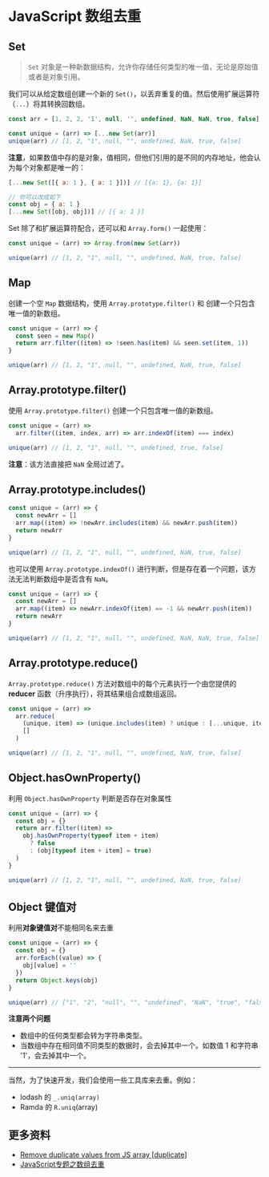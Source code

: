 # JavaScript 数组去重

## Set

> `Set` 对象是一种新数据结构，允许你存储任何类型的唯一值，无论是原始值或者是对象引用。

我们可以从给定数组创建一个新的 `Set()`，以丢弃重复的值。然后使用扩展运算符（`...`）将其转换回数组。

```js
const arr = [1, 2, 2, '1', null, '', undefined, NaN, NaN, true, false]

const unique = (arr) => [...new Set(arr)]
unique(arr) // [1, 2, "1", null, "", undefined, NaN, true, false]
```

**注意**，如果数值中存的是对象，值相同，但他们引用的是不同的内存地址，他会认为每个对象都是唯一的：

```js
[...new Set([{ a: 1 }, { a: 1 }])] // [{a: 1}, {a: 1}]

// 你可以改成如下
const obj = { a: 1 }
[...new Set([obj, obj])] // [{ a: 1 }]
```

Set 除了和扩展运算符配合，还可以和 `Array.form()` 一起使用：

```js
const unique = (arr) => Array.from(new Set(arr))

unique(arr) // [1, 2, "1", null, "", undefined, NaN, true, false]
```

## Map

创建一个空 `Map` 数据结构，使用 `Array.prototype.filter()` 和 创建一个只包含唯一值的新数组。

```js
const unique = (arr) => {
  const seen = new Map()
  return arr.filter((item) => !seen.has(item) && seen.set(item, 1))
}

unique(arr) // [1, 2, "1", null, "", undefined, NaN, true, false]
```

## Array.prototype.filter()

使用 `Array.prototype.filter()` 创建一个只包含唯一值的新数组。

```js
const unique = (arr) =>
  arr.filter((item, index, arr) => arr.indexOf(item) === index)

unique(arr) // [1, 2, "1", null, "", undefined, true, false]
```

**注意**：该方法直接把 `NaN` 全局过滤了。

## Array.prototype.includes()

```js
const unique = (arr) => {
  const newArr = []
  arr.map((item) => !newArr.includes(item) && newArr.push(item))
  return newArr
}

unique(arr) // [1, 2, "1", null, "", undefined, NaN, true, false]
```

也可以使用 `Array.prototype.indexOf()` 进行判断，但是存在着一个问题，该方法无法判断数组中是否含有 `NaN`。

```js
const unique = (arr) => {
  const newArr = []
  arr.map((item) => newArr.indexOf(item) == -1 && newArr.push(item))
  return newArr
}

unique(arr) // [1, 2, "1", null, "", undefined, NaN, NaN, true, false]
```

## Array.prototype.reduce()

`Array.prototype.reduce()` 方法对数组中的每个元素执行一个由您提供的 **reducer** 函数（升序执行），将其结果组合成数组返回。

```js
const unique = (arr) =>
  arr.reduce(
    (unique, item) => (unique.includes(item) ? unique : [...unique, item]),
    []
  )

unique(arr) // [1, 2, "1", null, "", undefined, NaN, true, false]
```

## Object.hasOwnProperty()

利用 `Object.hasOwnProperty` 判断是否存在对象属性

```js
const unique = (arr) => {
  const obj = {}
  return arr.filter((item) =>
    obj.hasOwnProperty(typeof item + item)
      ? false
      : (obj[typeof item + item] = true)
  )
}

unique(arr) // [1, 2, "1", null, "", undefined, NaN, true, false]
```

## Object 键值对

利用**对象键值对**不能相同名来去重

```js
const unique = (arr) => {
  const obj = {}
  arr.forEach((value) => {
    obj[value] = ''
  })
  return Object.keys(obj)
}

unique(arr) // ["1", "2", "null", "", "undefined", "NaN", "true", "false"]
```

**注意两个问题**

- 数组中的任何类型都会转为字符串类型。
- 当数组中存在相同值不同类型的数据时，会去掉其中一个。如数值 1 和字符串 '1'，会去掉其中一个。

---

当然，为了快速开发，我们会使用一些工具库来去重。例如：

- lodash 的 `_.uniq(array)`
- Ramda 的 `R.uniq`(array)

## 更多资料

- [Remove duplicate values from JS array [duplicate]](https://stackoverflow.com/questions/9229645/remove-duplicate-values-from-js-array)
- [JavaScript专题之数组去重](https://github.com/mqyqingfeng/Blog/issues/27)
